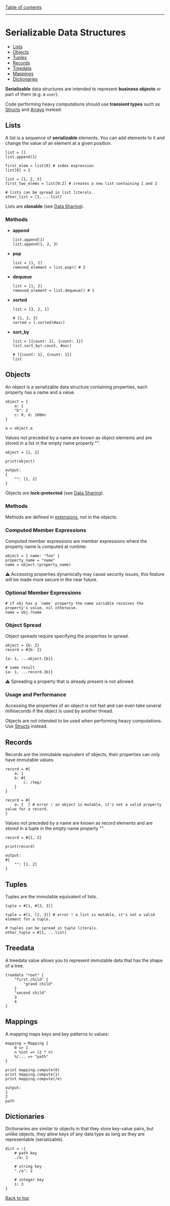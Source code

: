 [Table of contents](./language.md)

---

# Serializable Data Structures

- [Lists](#lists)
- [Objects](#objects)
- [Tuples](#tuples)
- [Records](#records)
- [Treedata](#treedata)
- [Mappings](#mappings)
- [Dictionaries](#dictionaries)

**Serializable** data structures are intended to represent **business objects**
or part of them (e.g. a `user`).

Code performing heavy computations should use **transient types** such as
[Structs](./transient-types.md#structs) and [Arrays](./transient-types.md#arrays) instead.

## Lists

A list is a sequence of **serializable** elements. You can add elements to it
and change the value of an element at a given position.

```
list = []
list.append(1)

first_elem = list[0] # index expression
list[0] = 2

list = [1, 2, 3]
first_two_elems = list[0:2] # creates a new list containing 1 and 2

# lists can be spread in list literals.
other_list = [1, ...list]
```

Lists are **clonable** (see [Data Sharing](./concurrency.md#data-sharing)).

### Methods

- **append**
  ```
  list.append(1)
  list.append(1, 2, 3)
  ```

- **pop**
  ```
  list = [1, 2]
  removed_element = list.pop() # 2
  ```

- **dequeue**
  ```
  list = [1, 2]
  removed_element = list.dequeue() # 1
  ```
- **sorted**
  ```
  list = [3, 2, 1]

  # [1, 2, 3]
  sorted = l.sorted(#asc)
  ```
- **sort_by**
  ```
  list = [{count: 2}, {count: 1}]
  list.sort_by(.count, #asc)

  # [{count: 1}, {count: 2}]
  list
  ```

## Objects

An object is a serializable data structure containing properties, each property
has a name and a value.

```
object = {  
    a: 1
    "b": 2
    c: 0, d: 100ms
}

a = object.a
```


Values not preceded by a name are known as object elements and are stored in a list in the empty name property "".
```
object = {1, 2}

print(object)

output:
{
    "": [1, 2]
}
```

Objects are **lock-protected** (see [Data Sharing](./concurrency.md#data-sharing)).

### Methods

Methods are defined in [extensions](./extensions.md), not in the objects.

### Computed Member Expressions

Computed member expressions are member expressions where the property name is
computed at runtime:

```
object = { name: "foo" }
property_name = "name"
name = object.(property_name)
```

⚠️ Accessing properties dynamically may cause security issues, this feature will
be made more secure in the near future.

### Optional Member Expressions

```
# if obj has a `name` property the name variable receives the property's value, nil otherwise.
name = obj.?name
```

### Object Spread

Object spreads require specifying the properties to spread.

```
object = {b: 2}
record = #{b: 2}

{a: 1, ...object.{b}}

# same result
{a: 1, ...record.{b}}
```

⚠️ Spreading a property that is already present is not allowed.

### Usage and Performance

Accessing the properties of an object is not fast and can even take several
milliseconds if the object is used by another thread.

Objects are not intended to be used when performing heavy computations. Use
[Structs](./transient-types.md#structs) instead.

## Records

Records are the immutable equivalent of objects, their properties can only have
immutable values.

```
record = #{
    a: 1
    b: #{ 
        c: /tmp/
    }
}

record = #{
    a: {  } # error ! an object is mutable, it's not a valid property value for a record.
}
```

Values not preceded by a name are known as record elements and are stored in a tuple in the empty name property "".
```
record = #{1, 2}

print(record)

output:
#{
    "": [1, 2]
}
```

## Tuples

Tuples are the immutable equivalent of lists.

```
tuple = #[1, #[2, 3]]

tuple = #[1, [2, 3]] # error ! a list is mutable, it's not a valid element for a tuple.

# tuples can be spread in tuple literals.
other_tuple = #[1, ...list]
```

## Treedata

A treedata value allows you to represent immutable data that has the shape of a
tree.

```
treedata "root" { 
    "first child" { 
        "grand child" 
    }   
    "second child"
    3
    4
}
```

<!-- In the shell execute the following command to see an example of treedata value ``fs.get_tree_data ./docs/`` -->

## Mappings

<!-- TODO: add explanation about static key entries, ... -->

A mapping maps keys and key patterns to values:

```
mapping = Mapping {
    0 => 1
    n %int => (2 * n)
    %/... => "path"
}

print mapping.compute(0)
print mapping.compute(1)
print mapping.compute(/e)

output:
1
2
path
```

## Dictionaries

Dictionaries are similar to objects in that they store key-value pairs, but
unlike objects, they allow keys of any data type as long as they are
representable (serializable).

```
dict = :{
    # path key
    ./a: 1

    # string key
    "./a": 2

    # integer key
    1: 3
}
```

[Back to top](#serializable-data-structures)
